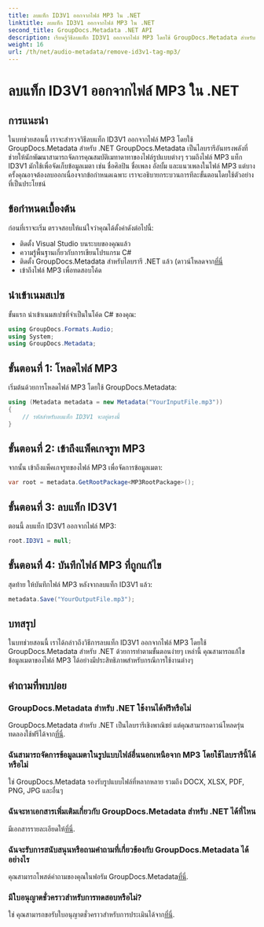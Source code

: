 ```yaml
---
title: ลบแท็ก ID3V1 ออกจากไฟล์ MP3 ใน .NET
linktitle: ลบแท็ก ID3V1 ออกจากไฟล์ MP3 ใน .NET
second_title: GroupDocs.Metadata .NET API
description: เรียนรู้วิธีลบแท็ก ID3V1 ออกจากไฟล์ MP3 โดยใช้ GroupDocs.Metadata สำหรับ .NET คำแนะนำทีละขั้นตอนง่ายๆ พร้อมตัวอย่างที่ใช้งานได้จริง
weight: 16
url: /th/net/audio-metadata/remove-id3v1-tag-mp3/
---
```


# ลบแท็ก ID3V1 ออกจากไฟล์ MP3 ใน .NET

## การแนะนำ
ในบทช่วยสอนนี้ เราจะสำรวจวิธีลบแท็ก ID3V1 ออกจากไฟล์ MP3 โดยใช้ GroupDocs.Metadata สำหรับ .NET GroupDocs.Metadata เป็นไลบรารีอันทรงพลังที่ช่วยให้นักพัฒนาสามารถจัดการคุณสมบัติเมทาดาทาของไฟล์รูปแบบต่างๆ รวมถึงไฟล์ MP3 แท็ก ID3V1 มักใช้เพื่อจัดเก็บข้อมูลเมตา เช่น ชื่อศิลปิน ชื่อเพลง อัลบั้ม และแนวเพลงในไฟล์ MP3 แต่บางครั้งคุณอาจต้องลบออกเนื่องจากข้อกำหนดเฉพาะ เราจะอธิบายกระบวนการทีละขั้นตอนโดยใช้ตัวอย่างที่เป็นประโยชน์
## ข้อกำหนดเบื้องต้น
ก่อนที่เราจะเริ่ม ตรวจสอบให้แน่ใจว่าคุณได้ตั้งค่าดังต่อไปนี้:
- ติดตั้ง Visual Studio บนระบบของคุณแล้ว
- ความรู้พื้นฐานเกี่ยวกับการเขียนโปรแกรม C#
-  ติดตั้ง GroupDocs.Metadata สำหรับไลบรารี .NET แล้ว (ดาวน์โหลดจาก[ที่นี่](https://releases.groupdocs.com/metadata/net/-)
- เข้าถึงไฟล์ MP3 เพื่อทดสอบโค้ด

## นำเข้าเนมสเปซ
ขั้นแรก นำเข้าเนมสเปซที่จำเป็นในโค้ด C# ของคุณ:
```csharp
using GroupDocs.Formats.Audio;
using System;
using GroupDocs.Metadata;
```
## ขั้นตอนที่ 1: โหลดไฟล์ MP3
เริ่มต้นด้วยการโหลดไฟล์ MP3 โดยใช้ GroupDocs.Metadata:
```csharp
using (Metadata metadata = new Metadata("YourInputFile.mp3"))
{
    // รหัสสำหรับลบแท็ก ID3V1 จะอยู่ตรงนี้
}
```
## ขั้นตอนที่ 2: เข้าถึงแพ็คเกจรูท MP3
จากนั้น เข้าถึงแพ็คเกจรูทของไฟล์ MP3 เพื่อจัดการข้อมูลเมตา:
```csharp
var root = metadata.GetRootPackage<MP3RootPackage>();
```
## ขั้นตอนที่ 3: ลบแท็ก ID3V1
ตอนนี้ ลบแท็ก ID3V1 ออกจากไฟล์ MP3:
```csharp
root.ID3V1 = null;
```
## ขั้นตอนที่ 4: บันทึกไฟล์ MP3 ที่ถูกแก้ไข
สุดท้าย ให้บันทึกไฟล์ MP3 หลังจากลบแท็ก ID3V1 แล้ว:
```csharp
metadata.Save("YourOutputFile.mp3");
```

## บทสรุป
ในบทช่วยสอนนี้ เราได้กล่าวถึงวิธีการลบแท็ก ID3V1 ออกจากไฟล์ MP3 โดยใช้ GroupDocs.Metadata สำหรับ .NET ด้วยการทำตามขั้นตอนง่ายๆ เหล่านี้ คุณสามารถแก้ไขข้อมูลเมตาของไฟล์ MP3 ได้อย่างมีประสิทธิภาพสำหรับกรณีการใช้งานต่างๆ

## คำถามที่พบบ่อย
### GroupDocs.Metadata สำหรับ .NET ใช้งานได้ฟรีหรือไม่
 GroupDocs.Metadata สำหรับ .NET เป็นไลบรารีเชิงพาณิชย์ แต่คุณสามารถดาวน์โหลดรุ่นทดลองใช้ฟรีได้จาก[ที่นี่](https://releases.groupdocs.com/).
### ฉันสามารถจัดการข้อมูลเมตาในรูปแบบไฟล์อื่นนอกเหนือจาก MP3 โดยใช้ไลบรารีนี้ได้หรือไม่
ใช่ GroupDocs.Metadata รองรับรูปแบบไฟล์ที่หลากหลาย รวมถึง DOCX, XLSX, PDF, PNG, JPG และอื่นๆ
### ฉันจะหาเอกสารเพิ่มเติมเกี่ยวกับ GroupDocs.Metadata สำหรับ .NET ได้ที่ไหน
 มีเอกสารรายละเอียดให้[ที่นี่](https://tutorials.groupdocs.com/metadata/net/).
### ฉันจะรับการสนับสนุนหรือถามคำถามที่เกี่ยวข้องกับ GroupDocs.Metadata ได้อย่างไร
 คุณสามารถโพสต์คำถามของคุณในฟอรัม GroupDocs.Metadata[ที่นี่](https://forum.groupdocs.com/c/metadata/14).
### มีใบอนุญาตชั่วคราวสำหรับการทดสอบหรือไม่?
 ใช่ คุณสามารถขอรับใบอนุญาตชั่วคราวสำหรับการประเมินได้จาก[ที่นี่](https://purchase.groupdocs.com/temporary-license/).
